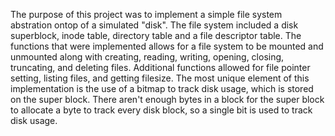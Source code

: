 The purpose of this project was to implement a simple file system abstration ontop of a simulated "disk". The file system included a disk superblock, inode table, directory table and a file descriptor table. The functions that were implemented allows for a file system to be mounted and unmounted along with creating, reading, writing, opening, closing, truncating, and deleting files. Additional functions allowed for file pointer setting, listing files, and getting filesize. The most unique element of this implementation is the use of a bitmap to track disk usage, which is stored on the super block. There aren't enough bytes in a block for the super block to allocate a byte to track every disk block, so a single bit is used to track disk usage.
